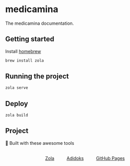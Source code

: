 # medicamina

The medicamina documentation.

## Getting started

Install [homebrew](https://brew.sh)

```bash
brew install zola
```

## Running the project

```bash
zola serve
```

## Deploy

```bash
zola build
```

## Project 

🔨 Built with these awesome tools

<br />

<div align="center">
  <a href="https://getzola.org">Zola</a>
  &nbsp;&nbsp;&nbsp;&nbsp;&nbsp;&nbsp;&nbsp;&nbsp;
  <a href="https://adidoks.netlify.app">Adidoks</a>
    &nbsp;&nbsp;&nbsp;&nbsp;&nbsp;&nbsp;&nbsp;&nbsp;
  <a href="https://pages.github.com">GitHub Pages</a>
</div>